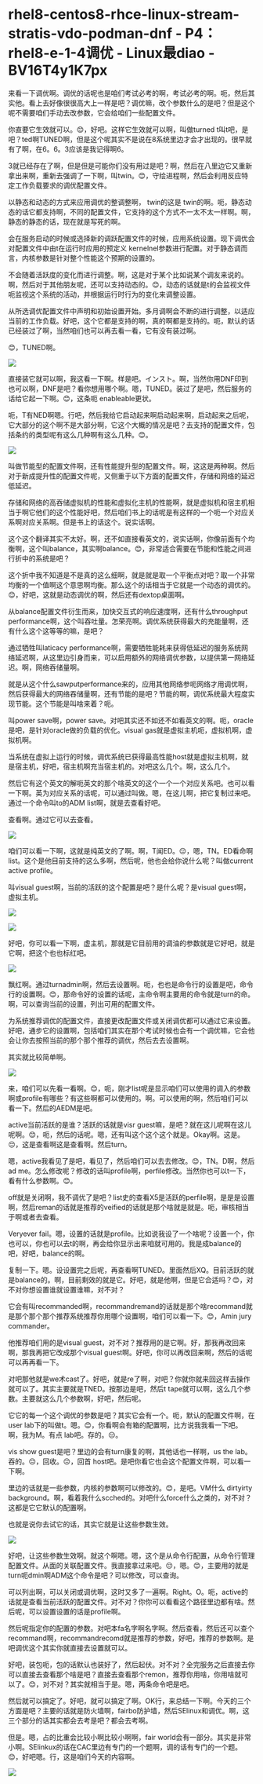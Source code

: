 # rhel8-centos8-rhce-linux-stream-stratis-vdo-podman-dnf - P4：rhel8-e-1-4调优 - Linux最diao - BV16T4y1K7px

来看一下调优啊。调优的话呢也是咱们考试必考的啊，考试必考的啊。呃，然后其实他。看上去好像很很高大上一样是吧？调优嘛，改个参数什么的是吧？但是这个呢不需要咱们手动去改参数，它会给咱们一些配置文件。

你直要它生效就可以。😊，好吧。这样它生效就可以啊，叫做turned t叫t吧，是吧？ted啊TUNED啊，但是这个呢其实不是说在8系统里边才会才出现的。很早就有了啊，在6。6。3应该是我记得啊6。

3就已经存在了啊，但是但是可能你们没有用过是吧？啊，然后在八里边它又重新拿出来啊，重新去强调了一下啊，叫twin。😊，守绘进程啊，然后会利用反应特定工作负载要求的调优配置文件。

以静态和动态的方式来应用调优的整调整啊， twin的这是 twin的啊。呃，静态动态的话它都支持啊，不同的配置文件，它支持的这个方式不一太不太一样啊。啊，静态的静态的话，现在就是写死的啊。

会在服务启动的时候或选择新的调跃配置文件的时候，应用系统设置。现下调优会对配置文件中由t在运行时应用的预定义 kernelnel参数进行配置。对于静态调而言，内核参数是针对整个性能这个预期的设置的。

不会随着活跃度的变化而进行调整。啊，这是对于某个比如说某个调友来说的。啊，然后对于其他朋友呢，还可以支持动态的。😊，动态的话就是t的会监视文件呃监视这个系统的活动，并根据运行时行为的变化来调整设置。

从所选调优配置文件中声明和初始设置开始。多月调啊会不断的进行调整，以适应当前的工作负载。好吧，这个它都是支持的啊，真的啊都是支持的。呃，默认的话已经装过了啊，当然咱们也可以再去看一看，它有没有装过啊。

😊，TUNED啊。

![](img/b2a4539fd0277d03324d422449775171_1.png)

直接装它就可以啊，我这看一下啊。样是吧。インスト。啊，当然你用DNF印到也可以啊，DNF是吧？看你想用哪个啊。嗯，TUNED。装过了是吧，然后服务的话给它起一下啊。😊，这条呃 enableable更状。

呃，T有NED啊嗯。行吧，然后我给它启动起来啊启动起来啊，启动起来之后呢，它大部分的这个啊不是大部分啊，它这个大概的情况是吧？去支持的配置文件，包括条约的类型呢有这么几种啊有这么几种。😊。



![](img/b2a4539fd0277d03324d422449775171_3.png)

叫做节能型的配置文件啊，还有性能提升型的配置文件。啊，这这是两种啊。然后对于新成提升性的配置文件呢，又侧重于以下方面的配置文件，存储和网络的延迟低延迟。

存储和网络的高吞储虚拟机的性能和虚拟化主机的性能啊，就是虚拟机和宿主机相当于啊它他们的这个性能好吧，然后咱们书上的话呢是有这样的一个呃一个对应关系啊对应关系啊。但是书上的话这个。说实话啊。

这个这个翻译其实不太好。啊，还不如直接看英文的，说实话啊，你像前面有个均衡啊，这个叫balance，其实啊balance。😊，非常适合需要在节能和性能之间进行折中的系统是吧？

这个折中我不知道是不是真的这么细啊，就是就是取一个平衡点对吧？取一个非常均衡的一个值啊这个意思啊均衡。那么这个的话相当于它就是一个动态的调优的。😊，好吧，这就是动态调优的啊，然后还有dextop桌面啊。

从balance配置文件衍生而来，加快交互式的响应速度啊，还有什么throughput performance啊，这个叫吞吐量。怎荣亮啊。调优系统获得最大的充能量啊，还有什么这个这等等的嘛，是吧？

通过牺牲叫laticacy performance啊，需要牺牲能耗来获得低延迟的服务系统网络延迟啊，从这里边引身而来，可以启用额外的网络调优参数，以提供第一网络延迟。啊，网络吞储量啊。

就是从这个什么sawputperformance来的，应用其他网络参呃网络才用调优啊，然后获得最大的网络吞储量啊，还有节能的是吧？节能的啊，调优系统最大程度实现节能。这个节能是叫啥来着？呃。

叫power save啊，power save。对吧其实还不如还不如看英文的啊。呃，oracle是吧，是针对oracle做的负载的优化。visual gas就是虚拟主机呃，虚拟机啊，虚拟机啊。

当系统在虚拟上运行的时候，调优系统已获得最高性能host就是虚拟主机啊，就是宿主机，好吧，宿主机啊充当宿主机的。对吧这么几个。啊，这么几个。

然后它有这个英文的解呃英文的那个啥英文的这个一个一个对应关系吧。也可以看一下啊。英为对应关系的话呢，可以通过叫做。嗯，在这儿啊，把它复制过来吧。通过一个命令叫to的ADM list啊，就是去查看好吧。

查看啊。通过它可以去查看。

![](img/b2a4539fd0277d03324d422449775171_5.png)

咱们可以看一下啊，这就是纯英文的了啊。啊，T闻ED。😔，嗯，TN。ED看命啊list。这个是他目前支持的这么多啊，然后呢，他也会给你说什么呢？叫做current active profile。

叫visual guest啊，当前的活跃的这个配置是吧？是什么呢？是visual guest啊，虚拟主机。



![](img/b2a4539fd0277d03324d422449775171_7.png)

![](img/b2a4539fd0277d03324d422449775171_8.png)

好吧，你可以看一下啊，虚主机，那就是它目前用的调油的参数就是它好吧，就是它啊，把这个也也标红吧。

![](img/b2a4539fd0277d03324d422449775171_10.png)

飘红啊。通过turnadmin啊，然后去设置啊。呃，也也是命令行的设置是吧，命令行的设置啊。😊，那命令好的设置的话呢，主命令啊主要用的命令就是turn的命。啊，可以查询当前的设置，列出可用的配置文件。

为系统推荐调优的配置文件，直接更改配置文件或关闭调优都可以通过它来设置。好吧，通步它的设置啊，包括咱们其实在那个考试时候也会有一个调优嘛，它会他会让你去按照当前的那个那个推荐的调优，然后去去设置啊。

其实就比较简单啊。

![](img/b2a4539fd0277d03324d422449775171_12.png)

来，咱们可以先看一看啊。😊，呃，刚才list呢是显示咱们可以使用的调入的参数啊或profile有哪些？有这些啊都可以使用的。啊。可以使用的啊，然后咱们可以看一下。然后的AEDM是吧。

active当前活跃的是谁？活跃的话就是visr guest嘛，是吧？就在这儿呢啊在这儿呢啊。😊，呃，然后的话呢。嗯，还有叫这个这个这个就是。Okay啊。这是。😔，这是查看啊这是查看啊。然后turn。

嗯，active我看见了是吧，看见了，然后咱们可以去去修改。😊，TN。D啊，然后ad me。怎么修改呢？修改的话叫profile啊，perfile修改。当然你也可以t一下，看有什么参数啊。😊。

off就是关闭啊，我不调优了是吧？list史的查看X5是活跃的perfile啊，是是是设置啊，然后reman的话就是推荐的veified的话就是那个啥就是就是。呃，审核相当于啊或者去查看。

Veryever fail。嗯，设置的话就是profile。比如说我设了一个啥呢？设置一个，你也可以，你也可以去t的啊，再会给你显示出来咱就可用的。我是成balance的吧，好吧，balance的啊。

复制一下。嗯。设设置完之后呢，再查看啊TUNED。里面然后XQ。目前活跃的就是balance的。啊，目前剩效的就是它。好吧，就是他啊，但是它合适吗？😊，对不对你想设置谁就设置谁嘛，对不对？

它会有叫recommanded啊，recommandremand的话就是那个啥recommand就是那个那个那个推荐系统推荐你用哪个设置啊，咱们可以看一下。😊，Amin jury commander。

他推荐咱们用的是visual guest，对不对？推荐用的是它啊。好，那我再改回来啊，那我再把它改成那个visual guest啊。好吧，你可以再改回来啊，然后的话呢可以再再看一下。

对吧那他就是we术cast了。好吧，就是re了啊，对吧？你就你就来回这样去操作就可以了。其实主要就是TNED。按那边是吧，然后t tape就可以啊，这么几个参数。主要就这么几个参数啊，好吧，然后呢。

它它的每一个这个调优的参数是吧？其实它会有一个。呃，默认的配置文件啊，在user lab下的叫做t。嗯。😊，你看啊会有箱的配置啊，比方说我我看一下吧。啊，我为M。有点 lab吧。存的。😔。

vis show guest是吧？里边的会有turn康复的啊，其他话也一样啊，us the lab。吞的。😔，回收。😔，回首 host吧。是吧你看它也会这个配置文件啊，可以看一下啊。

里边的话就是一些参数，内核的参数啊可以修改的。😊，是吧。VM什么 dirtyirty background。啊，看着我什么scched的。对吧什么force什么之类的，对不对？这都是它它默认的配置啊。

也就是说你去试它的话，其实它就是让这些参数生效。

![](img/b2a4539fd0277d03324d422449775171_14.png)

好吧，让这些参数生效啊。就这个啊嗯。嗯，这个是从命令行配置，从命令行管理配置文件。从面的关联配置文件。我直接拿过来吧。😔，嗯。😊，主要用的就是turn呃dmin啊ADM这个命令是吧？可以修改，可以查询。

可以列出啊，可以关闭或调优啊，这时又多了一遍啊。Right。O。呃，active的话就是查看当前活跃的配置文件。对不对？你你可以看看这个路径里边都有啥。然后呢，可以设置设置的话是profile啊。

然后呢指定你的配置的参数。对吧本fa名字啊名字啊。然后查看，然后还可以查个recommand啊，recommandrecomd就是推荐的参数，好吧，推荐的参数啊。是吧调优这个其实你就直接去设置就可以。

好吧，装包呃，包的话默认也装好了，然后起伏。对不对？全完服务之后直接去你可以直接去查看那个啥是吧？直接去查看那个remon，推荐你用啥，你用啥就可以了。😊，对不对？其实就相当于是。嗯，两条命令吧是吧。

然后就可以搞定了。好吧，就可以搞定了啊。OK行，来总结一下啊。今天的三个方面是吧？主要的话就是防火墙啊，fairbo防护墙，然后SElinux和调优。啊，这三个部分的话其实都会去考是吧？都会去考啊。

但是。嗯，占的比重会比较小啊比较小啊啊，fair world会有一部分。其实是非常小啊。SElinkux的话在CAC里边有专门的一个题啊，调的话有专门的一个题。😊，好吧嗯。行，这是咱们今天的内容啊。



![](img/b2a4539fd0277d03324d422449775171_16.png)